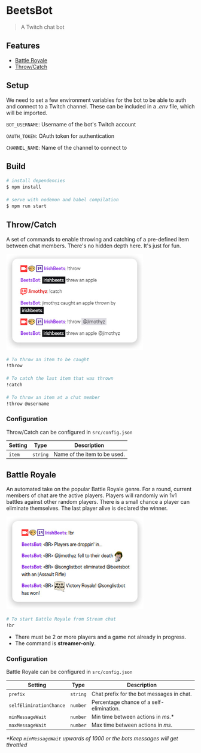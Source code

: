 # BeetsBot

> A Twitch chat bot

## Features

- [Battle Royale](#battle-royale)
- [Throw/Catch](#throwcatch)

## Setup

We need to set a few environment variables for the bot to be able to auth and connect to a Twitch channel. These can be included in a _.env_ file, which will be imported.

`BOT_USERNAME`: Username of the bot's Twitch account

`OAUTH_TOKEN`: OAuth token for authentication

`CHANNEL_NAME`: Name of the channel to connect to

## Build

```bash
# install dependencies
$ npm install

# serve with nodemon and babel compilation
$ npm run start
```

## Throw/Catch

A set of commands to enable throwing and catching of a pre-defined item between chat members. There's no hidden depth here. It's just for fun.

![Throw/Catch example](screenshots/throw-catch.jpg "Throw/Catch example")

```bash
# To throw an item to be caught
!throw

# To catch the last item that was thrown
!catch

# To throw an item at a chat member
!throw @username
```

### Configuration

Throw/Catch can be configured in `src/config.json`

| Setting | Type     | Description                  |
| ------- | -------- | ---------------------------- |
| `item`  | `string` | Name of the item to be used. |

## Battle Royale

An automated take on the popular Battle Royale genre. For a round, current members of chat are the active players. Players will randomly win 1v1 battles against other random players. There is a small chance a player can eliminate themselves. The last player alive is declared the winner.

![Battle Royale example](screenshots/battle-royale.jpg "Battle Royale example")

```bash
# To start Battle Royale from Stream chat
!br
```

- There must be 2 or more players and a game not already in progress.
- The command is **streamer-only**.

### Configuration

Battle Royale can be configured in `src/config.json`

| Setting                 | Type     | Description                               |
| ----------------------- | -------- | ----------------------------------------- |
| `prefix`                | `string` | Chat prefix for the bot messages in chat. |
| `selfEliminationChance` | `number` | Percentage chance of a self-elimination.  |
| `minMessageWait`        | `number` | Min time between actions in _ms_.\*       |
| `maxMessageWait`        | `number` | Max time between actions in _ms_.         |

_\*Keep `minMessageWait` upwards of 1000 or the bots messages will get throttled_
